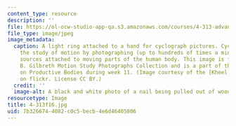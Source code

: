 ```yaml
---
content_type: resource
description: ''
file: https://ol-ocw-studio-app-qa.s3.amazonaws.com/courses/4-313-advanced-studio-on-the-production-of-space-fall-2016/7b3266744082c0c5becb4e6d46405806_4-313f16.jpg
file_type: image/jpeg
image_metadata:
  caption: A light ring attached to a hand for cyclograph pictures. Cyclography is
    the study of motion by photographing (up to hundreds of times a minute) light
    sources attached to moving parts of the human body. This image is from the Frank
    B. Gilbreth Motion Study Photographs Collection and is a part of the discussion
    on Productive Bodies during week 11. (Image courtesy of the [Kheel Center](https://flic.kr/p/93yy4L)
    on flickr. License CC BY.)
  credit: ''
  image-alt: A black and white photo of a nail being pulled out of wood with a hammer.
resourcetype: Image
title: 4-313f16.jpg
uid: 7b326674-4082-c0c5-becb-4e6d46405806
---
```

